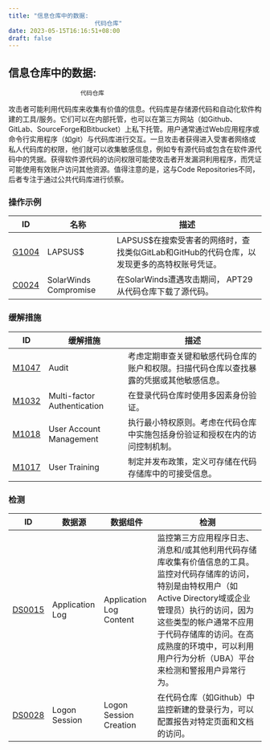 ```yaml
---
title: "信息仓库中的数据:
                        代码仓库"
date: 2023-05-15T16:16:51+08:00
draft: false
---
```

## 信息仓库中的数据:
                        代码仓库
攻击者可能利用代码库来收集有价值的信息。代码库是存储源代码和自动化软件构建的工具/服务。它们可以在内部托管，也可以在第三方网站（如Github、GitLab、SourceForge和Bitbucket）上私下托管。用户通常通过Web应用程序或命令行实用程序（如git）与代码库进行交互。一旦攻击者获得进入受害者网络或私人代码库的权限，他们就可以收集敏感信息，例如专有源代码或包含在软件源代码中的凭据。获得软件源代码的访问权限可能使攻击者开发漏洞利用程序，而凭证可能使用有效账户访问其他资源。值得注意的是，这与Code Repositories不同，后者专注于通过公共代码库进行侦察。
### 操作示例

|ID|名称|描述|
|----|----|----|
|[G1004]()|LAPSUS$|LAPSUS$在搜索受害者的网络时，查找类似GitLab和GitHub的代码仓库，以发现更多的高特权账号凭证。|
|[C0024]()|SolarWinds Compromise|在SolarWinds遭遇攻击期间， APT29从代码仓库下载了源代码。|

### 缓解措施

|  ID   | 缓解措施  | 描述|
|  ----  | ----  |----|
|[M1047]()|Audit|考虑定期审查关键和敏感代码仓库的账户和权限。扫描代码仓库以查找暴露的凭据或其他敏感信息。|
|[M1032]()|Multi-factor Authentication|在登录代码仓库时使用多因素身份验证。|
|[M1018]()|User Account Management|执行最小特权原则。考虑在代码仓库中实施包括身份验证和授权在内的访问控制机制。|
|[M1017]()|User Training|制定并发布政策，定义可存储在代码存储库中的可接受信息。|

### 检测

|  ID   | 数据源  | 数据组件|检测|
|  ----  | ----  |----|----|
|[DS0015]()|Application Log|Application Log Content|监控第三方应用程序日志、消息和/或其他利用代码存储库收集有价值信息的工具。监控对代码存储库的访问，特别是由特权用户（如Active Directory域或企业管理员）执行的访问，因为这些类型的帐户通常不应用于代码存储库的访问。在高成熟度的环境中，可以利用用户行为分析（UBA）平台来检测和警报用户异常行为。|
|[DS0028]()|Logon Session|Logon Session Creation|在代码仓库（如Github）中监控新建的登录行为，可以配置报告对特定页面和文档的访问。|

